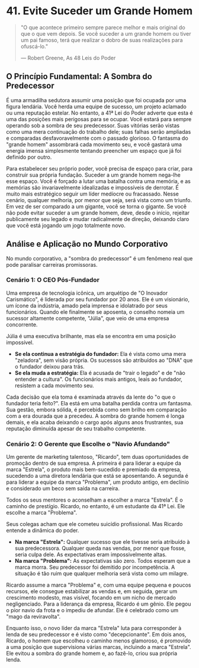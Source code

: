 # 41. Evite Suceder um Grande Homem

> "O que acontece primeiro sempre parece melhor e mais original do que o que vem depois. Se você suceder a um grande homem ou tiver um pai famoso, terá que realizar o dobro de suas realizações para ofuscá-lo."
> 
> — Robert Greene, As 48 Leis do Poder

## O Princípio Fundamental: A Sombra do Predecessor

É uma armadilha sedutora assumir uma posição que foi ocupada por uma figura lendária. Você herda uma equipe de sucesso, um projeto aclamado ou uma reputação estelar. No entanto, a 41ª Lei do Poder adverte que esta é uma das posições mais perigosas para se ocupar. Você estará para sempre operando sob a sombra de seu predecessor. Suas vitórias serão vistas como uma mera continuação do trabalho dele; suas falhas serão ampliadas e comparadas desfavoravelmente com o passado glorioso. O fantasma do "grande homem" assombrará cada movimento seu, e você gastará uma energia imensa simplesmente tentando preencher um espaço que já foi definido por outro.

Para estabelecer seu próprio poder, você precisa de espaço para criar, para construir sua própria fundação. Suceder a um grande homem nega-lhe esse espaço. Você é forçado a lutar uma batalha contra uma memória, e as memórias são invariavelmente idealizadas e impossíveis de derrotar. É muito mais estratégico seguir um líder medíocre ou fracassado. Nesse cenário, qualquer melhoria, por menor que seja, será vista como um triunfo. Em vez de ser comparado a um gigante, você se torna o gigante. Se você não pode evitar suceder a um grande homem, deve, desde o início, rejeitar publicamente seu legado e mudar radicalmente de direção, deixando claro que você está jogando um jogo totalmente novo.

## Análise e Aplicação no Mundo Corporativo

No mundo corporativo, a "sombra do predecessor" é um fenômeno real que pode paralisar carreiras promissoras.

### Cenário 1: O CEO Pós-Fundador

Uma empresa de tecnologia icônica, um arquétipo de "O Inovador Carismático", é liderada por seu fundador por 20 anos. Ele é um visionário, um ícone da indústria, amado pela imprensa e idolatrado por seus funcionários. Quando ele finalmente se aposenta, o conselho nomeia um sucessor altamente competente, "Júlia", que veio de uma empresa concorrente.

Júlia é uma executiva brilhante, mas ela se encontra em uma posição impossível.

*   **Se ela continua a estratégia do fundador:** Ela é vista como uma mera "zeladora", sem visão própria. Os sucessos são atribuídos ao "DNA" que o fundador deixou para trás.
*   **Se ela muda a estratégia:** Ela é acusada de "trair o legado" e de "não entender a cultura". Os funcionários mais antigos, leais ao fundador, resistem a cada movimento seu.

Cada decisão que ela toma é examinada através da lente do "o que o fundador teria feito?". Ela está em uma batalha perdida contra um fantasma. Sua gestão, embora sólida, é percebida como sem brilho em comparação com a era dourada que a precedeu. A sombra do grande homem é longa demais, e ela acaba deixando o cargo após alguns anos frustrantes, sua reputação diminuída apesar de seu trabalho competente.

### Cenário 2: O Gerente que Escolhe o "Navio Afundando"

Um gerente de marketing talentoso, "Ricardo", tem duas oportunidades de promoção dentro de sua empresa. A primeira é para liderar a equipe da marca "Estrela", o produto mais bem-sucedido e premiado da empresa, sucedendo a uma diretora lendária que está se aposentando. A segunda é para liderar a equipe da marca "Problema", um produto antigo, em declínio e considerado um beco sem saída na carreira.

Todos os seus mentores o aconselham a escolher a marca "Estrela". É o caminho de prestígio. Ricardo, no entanto, é um estudante da 41ª Lei. Ele escolhe a marca "Problema".

Seus colegas acham que ele cometeu suicídio profissional. Mas Ricardo entende a dinâmica do poder.

*   **Na marca "Estrela":** Qualquer sucesso que ele tivesse seria atribuído à sua predecessora. Qualquer queda nas vendas, por menor que fosse, seria culpa dele. As expectativas eram impossivelmente altas.
*   **Na marca "Problema":** As expectativas são zero. Todos esperam que a marca morra. Seu predecessor foi demitido por incompetência. A situação é tão ruim que qualquer melhoria será vista como um milagre.

Ricardo assume a marca "Problema" e, com uma equipe pequena e poucos recursos, ele consegue estabilizar as vendas e, em seguida, gerar um crescimento modesto, mas visível, focando em um nicho de mercado negligenciado. Para a liderança da empresa, Ricardo é um gênio. Ele pegou o pior navio da frota e o impediu de afundar. Ele é celebrado como um "mago da reviravolta".

Enquanto isso, o novo líder da marca "Estrela" luta para corresponder à lenda de seu predecessor e é visto como "decepcionante". Em dois anos, Ricardo, o homem que escolheu o caminho menos glamoroso, é promovido a uma posição que supervisiona várias marcas, incluindo a marca "Estrela". Ele evitou a sombra do grande homem e, ao fazê-lo, criou sua própria lenda.
